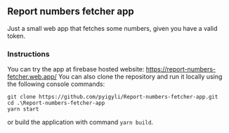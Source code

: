 ## Report numbers fetcher app
Just a small web app that fetches some numbers, given you have a valid token.

### Instructions
You can try the app at firebase hosted website: https://report-numbers-fetcher.web.app/
You can also clone the repository and run it locally using the following console commands:
```
git clone https://github.com/pyigyli/Report-numbers-fetcher-app.git
cd .\Report-numbers-fetcher-app
yarn start
```
or build the application with command ```yarn build```.